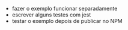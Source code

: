 - fazer o exemplo funcionar separadamente
- escrever alguns testes com jest
- testar o exemplo depois de publicar no NPM
